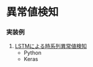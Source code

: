 # 異常値検知

### 実装例
1. [LSTMによる時系列異常値検知](https://github.com/Satoru-Shibata-JPN/AnomalyDetection/blob/main/Anomaly%20detection%20with%20Python%20on%20LSTM.ipynb)
    * Python
    * Keras
